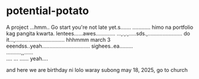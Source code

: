 # potential-potato
A project
...hmm..
Go start you're not late yet.s.......
............
himo na portfolio kag pangita kwarta. lentees......awes.............
...,.,.,.....sds.,.......................
do it...,.................................
 hhhmmm march 3 eeendss..yeah................................
 sighees..ea.........
 <br>..........,,......
 <br>....
...
......
 yeah....

 and here we are birthday ni lolo waray subong may 18, 2025, go to church
<!-- I will start today freelancing and VA help meqq....

help me help me helpppp.....

mashed potato
heyy

hello. s.
